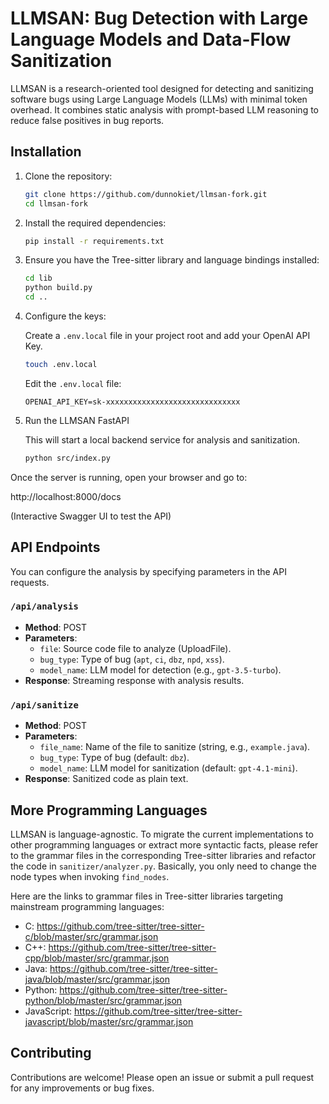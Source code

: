 # LLMSAN: Bug Detection with Large Language Models and Data-Flow Sanitization

LLMSAN is a research-oriented tool designed for detecting and sanitizing software bugs using Large Language Models (LLMs) with minimal token overhead. It combines static analysis with prompt-based LLM reasoning to reduce false positives in bug reports.

## Installation

1. Clone the repository:
    ```bash
    git clone https://github.com/dunnokiet/llmsan-fork.git
    cd llmsan-fork
    ```

2. Install the required dependencies:
    ```bash
    pip install -r requirements.txt
    ```

3. Ensure you have the Tree-sitter library and language bindings installed:
    ```bash
    cd lib
    python build.py
    cd ..
    ```

4. Configure the keys:
   
   Create a `.env.local` file in your project root and add your OpenAI API Key.

    ```bash
    touch .env.local
    ```

   Edit the `.env.local` file:
    ```
    OPENAI_API_KEY=sk-xxxxxxxxxxxxxxxxxxxxxxxxxxxxxx
    ```

5. Run the LLMSAN FastAPI

   This will start a local backend service for analysis and sanitization.
    ```bash
    python src/index.py
    ```

Once the server is running, open your browser and go to:

http://localhost:8000/docs

(Interactive Swagger UI to test the API)

## API Endpoints

You can configure the analysis by specifying parameters in the API requests.

### `/api/analysis`
- **Method**: POST
- **Parameters**:
  - `file`: Source code file to analyze (UploadFile).
  - `bug_type`: Type of bug (`apt`, `ci`, `dbz`, `npd`, `xss`).
  - `model_name`: LLM model for detection (e.g., `gpt-3.5-turbo`).
- **Response**: Streaming response with analysis results.

### `/api/sanitize`
- **Method**: POST
- **Parameters**:
  - `file_name`: Name of the file to sanitize (string, e.g., `example.java`).
  - `bug_type`: Type of bug (default: `dbz`).
  - `model_name`: LLM model for sanitization (default: `gpt-4.1-mini`).
- **Response**: Sanitized code as plain text.

## More Programming Languages

LLMSAN is language-agnostic. To migrate the current implementations to other programming languages or extract more syntactic facts, please refer to the grammar files in the corresponding Tree-sitter libraries and refactor the code in `sanitizer/analyzer.py`. Basically, you only need to change the node types when invoking `find_nodes`.

Here are the links to grammar files in Tree-sitter libraries targeting mainstream programming languages:

- C: https://github.com/tree-sitter/tree-sitter-c/blob/master/src/grammar.json
- C++: https://github.com/tree-sitter/tree-sitter-cpp/blob/master/src/grammar.json
- Java: https://github.com/tree-sitter/tree-sitter-java/blob/master/src/grammar.json
- Python: https://github.com/tree-sitter/tree-sitter-python/blob/master/src/grammar.json
- JavaScript: https://github.com/tree-sitter/tree-sitter-javascript/blob/master/src/grammar.json

## Contributing

Contributions are welcome! Please open an issue or submit a pull request for any improvements or bug fixes.

